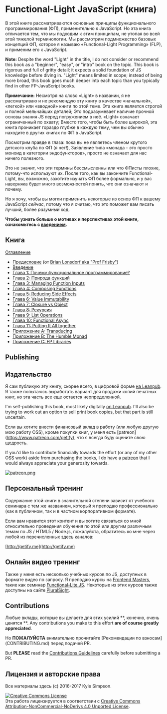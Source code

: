 # Functional-Light JavaScript (книга)

В этой книге рассматриваются основные принципы функционального программирования (ФП), применительно к JavaScript. Но эта книга отличается тем, что мы подходим к этим принципам, не утопая во всей этой тяжелой терминологии. Мы рассмотрим подмножество базовых концепций ФП, которое я называю «Functional-Light Programming» (FLP), и применим его к JavaScript.

**Note:** Despite the word "Light" in the title, I do not consider or recommend this book as a "beginner", "easy", or "intro" book on the topic. This book is rigorous and full of gritty detail; it expects a solid foundation of JS knowledge before diving in. "Light" means limited in scope; instead of being more broad, this book goes much deeper into each topic than you typically find in other FP-JavaScript books.

**Примечание:** Несмотря на слово «Light» в названии, я не рассматриваю и не рекомендую эту книгу в качестве «начальной», «легкой» или «вводной» книги по этой теме. Эта книга является строгой и полной мельчайших деталей; Это подразумевает наличие прочной основы знания JS перед погружением в неё. «Light» означает ограниченный по охвату; Вместо того, чтобы быть более широкой, эта книга проникает гораздо глубже в каждую тему, чем вы обычно находите в других книгах по ФП в JavaScript.

Посмотрим правде в глаза: пока вы не являетесь членом крутого детского клуба по ФП (я нет!), Заявление типа «монада - это просто моноид в категории эндофункторов», просто не означает для нас ничего полезного.

Это не значит, что эти термины бессмысленны или что ФПисты плохие, потому-что используют их. После того, как вы закончите Functional-Light, вы, возможно, захотите изучать ФП более формально, и у вас наверняка будет много возможностей понять, что они означают и почему.

Но я хочу, чтобы вы могли применить некоторые из основ ФП к вашему JavaScript *сейчас*, потому что я считаю, что это поможет вам писать лучший, более *разумный* код.

**Чтобы узнать больше о мотивах и перспективах этой книги, ознакомьтесь с [введением](preface.md).**

## Книга

[Оглавление](toc.md)

* [Предисловие](foreword.md) (от [Brian Lonsdorf aka "Prof Frisby"](https://twitter.com/DrBoolean))
* [Введение](preface.md)
* [Глава 1: Почему функциональное программирование?](ch1.md)
* [Глава 2: Природа функций](ch2.md)
* [Глава 3: Managing Function Inputs](ch3.md)
* [Глава 4: Composing Functions](ch4.md)
* [Глава 5: Reducing Side Effects](ch5.md)
* [Глава 6: Value Immutability](ch6.md)
* [Глава 7: Closure vs Object](ch7.md)
* [Глава 8: Рекурсия](ch8.md)
* [Глава 9: List Operations](ch9.md)
* [Глава 10: Functional Async](ch10.md)
* [Глава 11: Putting It All together](ch11.md)
* [Приложение A: Transducing](apA.md)
* [Приложение B: The Humble Monad](apB.md)
* [Приложение C: FP Libraries](apC.md)

## Publishing
## Издательство

Я сам публикую эту книгу, скорее всего, в цифровой форме [на Leanpub](https://leanpub.com/fljs/). Я также попытаюсь выработать вариант для продажи копий печатных книг, но эта часть все еще остается неопределенной.

I'm self-publishing this book, most likely digitally [on Leanpub](https://leanpub.com/fljs/). I'll also be trying to work out an option to sell print book copies, but that part is still uncertain.

Если вы хотите внести финансовый вклад в работу (или любую другую мою работу OSS), кроме покупки книг, у меня есть [patreon] (https://www.patreon.com/getify), что я всегда буду оцените свою щедрость.


If you'd like to contribute financially towards the effort (or any of my other OSS work) aside from purchasing the books, I do have a [patreon](https://www.patreon.com/getify) that I would always appreciate your generosity towards.

<a href="https://www.patreon.com/getify">[![patreon.png](https://s11.postimg.org/axpzguh77/patreon.png)](https://www.patreon.com/getify)</a>

## Персональный тренинг

Содержание этой книги в значительной степени зависит от учебного семинара с тем же названием, который я преподаю профессионально (как в публичном, так и в частном корпоративном формате).

Если вам нравится этот контент и вы хотите связаться со мной относительно проведения обучения по этой или другим различным темам по JS / HTML5 / Node.js, пожалуйста, обратитесь ко мне через любой из перечисленных здесь каналов:

[http://getify.me](http://getify.me)

## Oнлайн видео тренинг

Также у меня есть несколько учебных курсов по JS, доступных в формате видео по запросу. Я преподаю курсы на [Frontend Masters](https://FrontendMasters.com), такие как семинар [Functional-Lite JS](https://frontendmasters.com/courses/functional-js-lite/). Некоторые из этих курсов также доступны на сайте [PluralSight](https://www.pluralsight.com/search?q=kyle%20simpson&categories=all).

## Contributions

Любые вклады, которые вы делаете для этих усилий **, конечно, очень ценятся **.
Any contributions you make to this effort **are of course greatly appreciated**.

Но **ПОЖАЛУЙСТА** внимательно прочитайте [Рекомендации по взносам] (CONTRIBUTING.md) перед подачей PR.

But **PLEASE** read the [Contributions Guidelines](CONTRIBUTING.md) carefully before submitting a PR.

## Лицензия и авторские права

Все материалы здесь (c) 2016-2017 Kyle Simpson.

<a rel="license" href="http://creativecommons.org/licenses/by-nc-nd/4.0/"><img alt="Creative Commons License" style="border-width:0" src="https://i.creativecommons.org/l/by-nc-nd/4.0/88x31.png" /></a><br />Эта работа лицензируется в соответствии с <a rel="license" href="http://creativecommons.org/licenses/by-nc-nd/4.0/">Creative Commons Attribution-NonCommercial-NoDerivs 4.0 Unported License</a>.
